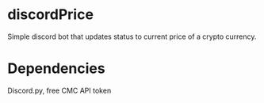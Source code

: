 # discordPrice
Simple discord bot that updates status to current price of a crypto currency.

# Dependencies
Discord.py, free CMC API token
